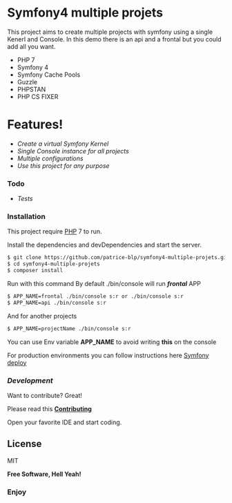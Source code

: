 # Symfony4 multiple projets

This project aims to create multiple projects with symfony using a single Kenerl and Console. In this demo there is an api and a frontal but you could add all you want.

  - PHP 7
  - Symfony 4
  - Symfony Cache Pools
  - Guzzle
  - PHPSTAN
  - PHP CS FIXER

# Features!

  - _Create a virtual Symfony Kernel_
  - _Single Console instance for all projects_
  - _Multiple configurations_
  - _Use this project for any purpose_
 
### Todo
  - _Tests_

### Installation

This project require [PHP](#) 7 to run.

Install the dependencies and devDependencies and start the server.

```sh
$ git clone https://github.com/patrice-blp/symfony4-multiple-projets.git
$ cd symfony4-multiple-projets
$ composer install
```
Run with this command
By default ./bin/console will run **_frontal_** APP

```sh
$ APP_NAME=frontal ./bin/console s:r or ./bin/console s:r
$ APP_NAME=api ./bin/console s:r 
```

And for another projects

```sh
$ APP_NAME=projectName ./bin/console s:r 
```

You can use Env variable **APP_NAME** to avoid writing **this** on the console

For production environments you can follow instructions here
[Symfony deploy](https://symfony.com/doc/current/deployment.html)

### _Development_

Want to contribute? Great!

Please read this **[Contributing](https://github.com/MarcDiethelm/contributing/blob/master/README.md)**

Open your favorite IDE and start coding.

License
----

MIT


**Free Software, Hell Yeah!**

### **Enjoy**
